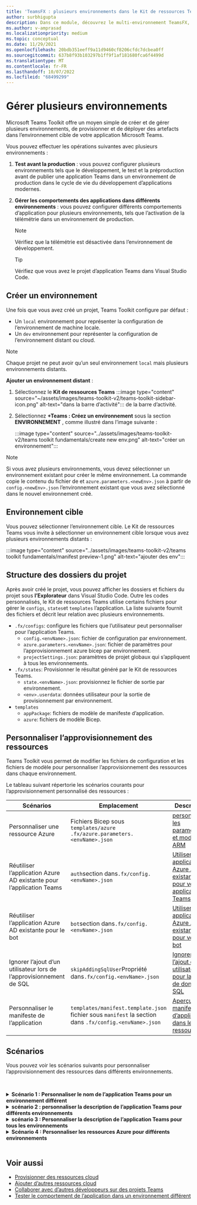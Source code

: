 ```yaml
---
title: 'TeamsFX : plusieurs environnements dans le Kit de ressources Teams'
author: surbhigupta
description: Dans ce module, découvrez le multi-environnement TeamsFX, par exemple, créez un environnement, sélectionnez l’environnement cible, etc.
ms.author: v-amprasad
ms.localizationpriority: medium
ms.topic: conceptual
ms.date: 11/29/2021
ms.openlocfilehash: 20bdb351eeff9a11d9460cf8206cfdc7dcbea0ff
ms.sourcegitcommit: 637b8f93b103297b1ff9f1af181680fca6f4499d
ms.translationtype: MT
ms.contentlocale: fr-FR
ms.lasthandoff: 10/07/2022
ms.locfileid: "68499299"
---
```

# <a name="manage-multiple-environments"></a>Gérer plusieurs environnements

 Microsoft Teams Toolkit offre un moyen simple de créer et de gérer plusieurs environnements, de provisionner et de déployer des artefacts dans l’environnement cible de votre application Microsoft Teams.

 Vous pouvez effectuer les opérations suivantes avec plusieurs environnements :

1. **Test avant la production** : vous pouvez configurer plusieurs environnements tels que le développement, le test et la préproduction avant de publier une application Teams dans un environnement de production dans le cycle de vie du développement d’applications modernes.

2. **Gérer les comportements des applications dans différents environnements** : vous pouvez configurer différents comportements d’application pour plusieurs environnements, tels que l’activation de la télémétrie dans un environnement de production.

   > [!NOTE]
   > Vérifiez que la télémétrie est désactivée dans l’environnement de développement.

   > [!TIP]
   > Vérifiez que vous avez le projet d’application Teams dans Visual Studio Code.

## <a name="create-new-environment"></a>Créer un environnement

Une fois que vous avez créé un projet, Teams Toolkit configure par défaut :

* Un `local` environnement pour représenter la configuration de l’environnement de machine locale.
* Un `dev` environnement pour représenter la configuration de l’environnement distant ou cloud.

> [!NOTE]
> Chaque projet ne peut avoir qu’un seul environnement `local` mais plusieurs environnements distants.

**Ajouter un environnement distant** :

1. Sélectionnez le **Kit de ressources Teams** :::image type="content" source="~/assets/images/teams-toolkit-v2/teams-toolkit-sidebar-icon.png" alt-text="dans la barre d’activité"::: de la barre d’activité.
2. Sélectionnez **+Teams : Créez un environnement** sous la section **ENVIRONNEMENT** , comme illustré dans l’image suivante :

   :::image type="content" source="../assets/images/teams-toolkit-v2/teams toolkit fundamentals/create new env.png" alt-text="créer un environnement":::

> [!Note]
> Si vous avez plusieurs environnements, vous devez sélectionner un environnement existant pour créer le même environnement. La commande copie le contenu du fichier de et `azure.parameters.<newEnv>.json` à partir de `config.<newEnv>.json` l’environnement existant que vous avez sélectionné dans le nouvel environnement créé.

## <a name="target-environment"></a>Environnement cible

Vous pouvez sélectionner l’environnement cible. Le Kit de ressources Teams vous invite à sélectionner un environnement cible lorsque vous avez plusieurs environnements distants :

:::image type="content" source="../assets/images/teams-toolkit-v2/teams toolkit fundamentals/manifest preview-1.png" alt-text="ajouter des env":::

## <a name="project-folder-structure"></a>Structure des dossiers du projet

Après avoir créé le projet, vous pouvez afficher les dossiers et fichiers du projet sous **l’Explorateur** dans Visual Studio Code. Outre les codes personnalisés, le Kit de ressources Teams utilise certains fichiers pour gérer le `configs`, `states`et `templates` l’application. La liste suivante fournit des fichiers et décrit leur relation avec plusieurs environnements.

* `.fx/configs`: configure les fichiers que l’utilisateur peut personnaliser pour l’application Teams.
  * `config.<envName>.json`: fichier de configuration par environnement.
  * `azure.parameters.<envName>.json`: fichier de paramètres pour l’approvisionnement azure bicep par environnement.
  * `projectSettings.json`: paramètres de projet globaux qui s’appliquent à tous les environnements.
* `.fx/states`: Provisionner le résultat généré par le Kit de ressources Teams.
  * `state.<envName>.json`: provisionnez le fichier de sortie par environnement.
  * `<env>.userdata`: données utilisateur pour la sortie de provisionnement par environnement.
* `templates`
  * `appPackage`: fichiers de modèle de manifeste d’application.
  * `azure`: fichiers de modèle Bicep.

## <a name="customize-resource-provision"></a>Personnaliser l’approvisionnement des ressources

Teams Toolkit vous permet de modifier les fichiers de configuration et les fichiers de modèle pour personnaliser l’approvisionnement des ressources dans chaque environnement.

Le tableau suivant répertorie les scénarios courants pour l’approvisionnement personnalisé des ressources :

| Scénarios | Emplacement| Description |
| --- | --- | --- |
| Personnaliser une ressource Azure |Fichiers Bicep sous `templates/azure` `.fx/azure.parameters.<envName>.json` | [personnaliser les paramètres et modèles ARM](provision.md#customize-arm-template-files) |
| Réutiliser l’application Azure AD existante pour l’application Teams | `auth`section dans`.fx/config.<envName>.json`|  [Utiliser une application Azure AD existante pour votre application Teams](provision.md#use-an-existing-azure-ad-app-for-your-teams-app) |
| Réutiliser l’application Azure AD existante pour le bot |`bot`section dans`.fx/config.<envName>.json`| [Utiliser une application Azure AD existante pour votre bot](provision.md#use-an-existing-azure-ad-app-for-your-bot) |
| Ignorer l’ajout d’un utilisateur lors de l’approvisionnement de SQL |`skipAddingSqlUser`Propriété dans`.fx/config.<envName>.json`| [Ignorer l’ajout d’un utilisateur pour la base de données SQL](provision.md#skip-adding-user-for-sql-database) |
| Personnaliser le manifeste de l’application |`templates/manifest.template.json` fichier sous `manifest` la section dans `.fx/config.<envName>.json`| [Aperçu du manifeste d’application dans le Kit de ressources](TeamsFx-preview-and-customize-app-manifest.md)|

## <a name="scenarios"></a>Scénarios

Vous pouvez voir les scénarios suivants pour personnaliser l’approvisionnement des ressources dans différents environnements.
<br>

<br><details>
<summary><b>Scénario 1 : Personnaliser le nom de l’application Teams pour un environnement différent </b></summary>

Vous pouvez définir le nom de l’application Teams pour `myapp(dev)` l’environnement `dev` par défaut et `myapp(staging)` pour l’environnement `staging`intermédiaire.

Étapes de personnalisation :

1. Ouvrez le fichier `.fx/configs/config.dev.json`de configuration.
2. Mettez à jour la propriété de **`manifest`** > **`appName`** > **short** sur **`myapp(dev)`**.

  Les mises à jour sont les `.fx/configs/config.dev.json` suivantes :

  ```json
  {
      "$schema": "https://aka.ms/teamsfx-env-config-schema",
      "description": "You can customize the TeamsFx config for different environments.   Visit https://aka.ms/teamsfx-env-config to learn more about this.",
      "manifest": {
          "appName": {
              "short": "myapp(dev)"
              ...
          }
      }
      ...
  }
  ```

3. Vous pouvez créer un environnement et le nommer s’il `staging` n’existe pas.
4. Ouvrez le fichier `.fx/configs/config.staging.json`de configuration.
5. Mettez à jour la même propriété `myapp(staging)`.
6. Vous pouvez maintenant exécuter la commande de provisionnement sur `dev` et `staging` l’environnement pour mettre à jour le nom de l’application dans les environnements distants. Pour exécuter la commande de provisionnement avec le Kit de ressources Teams, consultez [provisionner](provision.md#provision-using-teams-toolkit-in-visual-studio-code).

</details>

<details>
<summary><b>scénario 2 : personnaliser la description de l’application Teams pour différents environnements</b></summary>

Vous pouvez définir différentes descriptions d’application Teams pour les différents environnements :

* Pour l’environnement `dev`par défaut, la description est `my app description for dev`.
* Pour l’environnement `staging`intermédiaire, la description est `my app description for staging`.

Étapes de personnalisation :

1. Ouvrez le fichier `.fx/configs/config.dev.json`de configuration.
2. Ajouter une nouvelle propriété de avec la **`manifest`** > **`short`** > **`description`** valeur .**`my app description for dev`**

  Les mises à jour sont les `.fx/configs/config.dev.json` suivantes :

  ```json
  {
      "$schema": "https://aka.ms/teamsfx-env-config-schema",
      "description": "You can customize the TeamsFx config for different environments.   Visit https://aka.ms/teamsfx-env-config to learn more about this.",
      "manifest": {
          ...
          "description": {
              "short": "`my app description for dev"
              ...
          }
      }
      ...
  }
  ```

3. Créez un environnement et nommez-le `staging` s’il n’existe pas.
4. Ouvrez le fichier `.fx/configs/config.staging.json`de configuration.
5. Ajoutez la même propriété à `my app description for staging`.
6. Ouvrez le modèle `templates/appPackage/manifest.template.json`de manifeste d’application Teams.
7. Mettez à jour la propriété **`description`** > **`short`** pour utiliser la **variable** définie dans configurer des fichiers avec une syntaxe **`{{config.manifest.description.short}}`** d’accolades.
  
  Les mises à jour sont les `manifest.template.json` suivantes :

  ```json
  {
    "$schema": "https://developer.microsoft.com/en-us/json-schemas/teams/v1.11/MicrosoftTeams.schema.json",
    "manifestVersion": "1.11",
    "version": "1.0.0",
    ...
    "description": {
      "short": "{{config.manifest.description.short}}", 
      ...
    },
    ...
  }
  ```

8. Vous pouvez maintenant exécuter la commande de provisionnement sur `dev` et `staging` l’environnement pour mettre à jour le nom de l’application dans les environnements distants.

</details>

<details>
<summary><b>scénario 3 : Personnaliser la description de l’application Teams pour tous les environnements</b></summary>

Vous pouvez définir la description de l’application `my app description` Teams pour tous les environnements.

Comme le modèle de manifeste d’application Teams est partagé dans tous les environnements, nous pouvons mettre à jour la valeur de description qu’il contient pour notre cible :

1. Ouvrez le modèle `templates/appPackage/manifest.template.json`de manifeste d’application Teams.
2. Mettez à jour la propriété **`description`** > **`short`** avec une chaîne **`my app description`** codée en dur.
  
  Les mises à jour sont les `manifest.template.json` suivantes :

  ```json
  {
    "$schema": "https://developer.microsoft.com/en-us/json-schemas/teams/v1.11/MicrosoftTeams.schema.json",
    "manifestVersion": "1.11",
    "version": "1.0.0",
    ...
    "description": {
      "short": "my app description",
      ...
    },
    ...
  }

  ```

3. Vous pouvez maintenant exécuter la commande de provisionnement sur **tout l’environnement** pour mettre à jour le nom de l’application dans les environnements distants.

</details>

<details>
<br><summary><b>Scénario 4 : Personnaliser les ressources Azure pour différents environnements</b></summary>

Vous pouvez personnaliser les ressources Azure pour chaque environnement, par exemple modifier l’environnement correspondant à fx/configs/azure.parameters. Fichier {env}.json pour spécifier le nom de la fonction Azure.

Pour plus d’informations sur les fichiers de modèles et de paramètres Bicep, consultez [provisionner des ressources cloud](provision.md).
</details>
</br>

## <a name="see-also"></a>Voir aussi

* [Provisionner des ressources cloud](provision.md)
* [Ajouter d’autres ressources cloud](add-resource.md)
* [Collaborer avec d’autres développeurs sur des projets Teams](TeamsFx-collaboration.md)
* [Tester le comportement de l’application dans un environnement différent](test-app-behavior.md)
